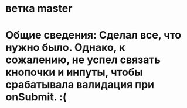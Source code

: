 # ветка master
# Общие сведения: Сделал все, что нужно было. Однако, к сожалению, не успел связать кнопочки и инпуты, чтобы срабатывала валидация при onSubmit. :(
